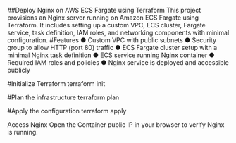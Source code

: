 ##Deploy Nginx on AWS ECS Fargate using Terraform
This project provisions an Nginx server running on Amazon ECS Fargate using Terraform. It includes setting up a custom VPC, ECS cluster, Fargate service, task definition, IAM roles, and networking components with minimal configuration.
#Features
● Custom VPC with public subnets
● Security group to allow HTTP (port 80) traffic
● ECS Fargate cluster setup with a minimal Nginx task definition
● ECS service running Nginx container
● Required IAM roles and policies
● Nginx service is deployed and accessible publicly

#Initialize Terraform
terraform init

#Plan the infrastructure
terraform plan

#Apply the configuration
terraform apply

Access Nginx
Open the Container public IP in your browser to verify Nginx is running.

